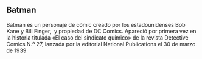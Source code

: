 ## Batman
Batman es un personaje de cómic creado por los estadounidenses Bob Kane y Bill Finger, ​ y propiedad de DC Comics. Apareció por primera vez en la historia titulada «El caso del sindicato químico» de la revista Detective Comics N.º 27, lanzada por la editorial National Publications el 30 de marzo de 1939
